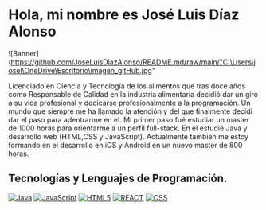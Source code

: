 # Hola, mi nombre es José Luis Díaz Alonso

![Banner](https://github.com/JoseLuisDiazAlonso/README.md/raw/main/"C:\Users\josel\OneDrive\Escritorio\imagen_gitHub.jpg"

Licenciado en Ciencia y Tecnología de los alimentos que tras doce años como Responsable de Calidad en la industria alimentaria decidió dar un giro a su vida profesional y dedicarse profesionalmente a la programación. Un mundo que siempre me ha llamado la atención y del que
finalmente decidí dar el paso para adentrarme en el. Mi primer paso fué estudiar un master de 1000 horas para orientarme a un perfil full-stack. En el estudié Java y desarrollo web (HTML,CSS y JavaScript). Actualmente también me estoy formando en el desarrollo en iOS y Android en un nuevo master de 800 horas.

## Tecnologías y Lenguajes de Programación.

[![Java](https://img.shields.io/badge/Java-007396?style=for-the-badge&logo=java&logoColor=white&labelColor=101010)]()  [![JavaScript](https://img.shields.io/badge/JavaScript-F7DF1E?style=for-the-badge&logo=javascript&logoColor=white&labelColor=101010)]()
[![HTML5](https://img.shields.io/badge/HTML5-39E09B?style=for-the-badge&logo=HTML5&logoColor=white&labelColor=101010)]() [![REACT](https://img.shields.io/badge/REACT-0077B5?style=for-the-badge&logo=REACT&logoColor=white&labelColor=101010)]()
[![CSS](https://img.shields.io/badge/CSS-1877F2?style=for-the-badge&logo=CSS&logoColor=white&labelColor=101010)]()




